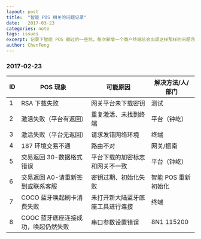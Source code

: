 ```yaml
---
layout: post
title:  "智能 POS 相关的问题记录"
date:   2017-03-23
categories: note
tags: issues
excerpt: 记录下智能 POS 躺过的一些坑，每次新增一个商户终端总会出现这样那样的问题😢。
author: ChenFeng
---
```


### 2017-02-23

| ID | POS 现象 | 可能原因 | 解决方法/人/部门 |
|--|--|--|--|
| 1 | RSA 下载失败 | 网关平台未下载密钥 | 测试 |
| 2 | 激活失败（平台有返回）| 重复激活、未找到终端 | 平台（钟屹）|
| 3 | 激活失败（平台无返回）| 请求发错网络环境 | 终端 |
| 4 | 187 环境交易不通 | 路由不对 | 网关/振南 |
| 5 | 交易返回 30-数据格式错误 | 平台下载的加密标志和网关不一致 | 平台（钟屹）|
| 6 | 交易返回 A0-请重新签到或联系客服 | 密钥过期、初始化失败 | 智能 POS 重新初始化 |
| 7 | COCO 蓝牙唤起刷卡消费失败 | 未打开新大陆蓝牙底座工具进行连接 | 终端 | 
| 8 | COOC 蓝牙底座连接成功，唤起仍然失败 | 串口参数设置错误 | 8N1 115200 |
